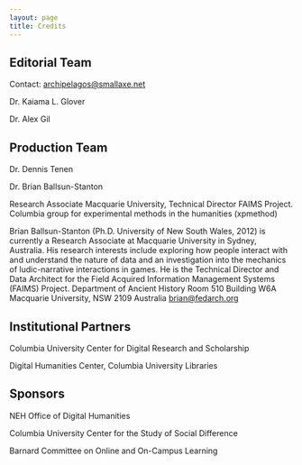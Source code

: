 ```yaml
---
layout: page
title: Credits
---
```


## Editorial Team 
Contact: archipelagos@smallaxe.net

Dr. Kaiama L. Glover

Dr. Alex Gil 

## Production Team
Dr. Dennis Tenen

Dr. Brian Ballsun-Stanton

Research Associate Macquarie University, Technical Director FAIMS Project.
Columbia group for experimental methods in the humanities (xpmethod)

Brian Ballsun-Stanton (Ph.D. University of New South Wales, 2012) is currently a Research Associate at Macquarie University in Sydney, Australia. His research interests include exploring how people interact with and understand the nature of data and an investigation into the mechanics of ludic-narrative interactions in games. He is the Technical Director and Data Architect for the Field Acquired Information Management Systems (FAIMS) Project.
Department of Ancient History 
Room 510 Building W6A
Macquarie University, NSW 2109 
Australia
brian@fedarch.org

## Institutional Partners
Columbia University Center for Digital Research and Scholarship

Digital Humanities Center, Columbia University Libraries

## Sponsors
NEH Office of Digital Humanities

Columbia University Center for the Study of Social Difference

Barnard Committee on Online and On-Campus Learning